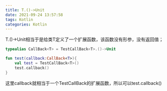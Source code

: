 ```yaml
---
title: T.()->Unit
date: 2021-09-24 13:57:58
tags: Kotlin
categories: Kotlin
---
```


T.()->Unit相当于是给类T定义了一个扩展函数，该函数没有形参，没有返回值；

```kotlin
typealias CallBack<T> = TestCallBack<T>.()->Unit

fun test(callback:CallBack<T>){
    val test = TestCallBack<T>()
    test.callback()
}
```

这里callback就相当于一个TestCallBack的扩展函数，所以可以test.callback()

